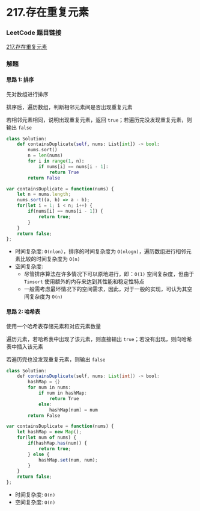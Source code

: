 # 217.存在重复元素

### LeetCode 题目链接

[217.存在重复元素](https://leetcode.cn/problems/contains-duplicate/)

### 解题

#### 思路 1: 排序

先对数组进行排序

排序后，遍历数组，判断相邻元素间是否出现重复元素

若相邻元素相同，说明出现重复元素，返回 `true`；若遍历完没发现重复元素，则输出 `false`

```python
class Solution:
    def containsDuplicate(self, nums: List[int]) -> bool:
        nums.sort()
        n = len(nums)
        for i in range(1, n):
            if nums[i] == nums[i - 1]:
                return True
        return False
```
```js
var containsDuplicate = function(nums) {
    let n = nums.length;
    nums.sort((a, b) => a - b);
    for(let i = 1; i < n; i++) {
        if(nums[i] == nums[i - 1]) {
            return true;
        }
    }
    return false;
};
```
- 时间复杂度: `O(nlon)`，排序的时间复杂度为 `O(nlogn)`，遍历数组进行相邻元素比较的时间复杂度为 `O(n)`
- 空间复杂度: 
  - 尽管排序算法在许多情况下可以原地进行，即：`O(1)` 空间复杂度，但由于 `Timsort` 使用额外的内存来达到其性能和稳定性特点
  - 一般需考虑最坏情况下的空间需求，因此，对于一般的实现，可认为其空间复杂度为 `O(n)`

#### 思路 2: 哈希表

使用一个哈希表存储元素和对应元素数量

遍历元素，若哈希表中出现了该元素，则直接输出 `true`；若没有出现，则向哈希表中插入该元素

若遍历完也没发现重复元素，则输出 `false`

```java
class Solution:
    def containsDuplicate(self, nums: List[int]) -> bool:
        hashMap = {}
        for num in nums:
            if num in hashMap:
                return True
            else:
                hashMap[num] = num
        return False
```
```js
var containsDuplicate = function(nums) {
    let hashMap = new Map();
    for(let num of nums) {
        if(hashMap.has(num)) {
            return true;
        } else {
            hashMap.set(num, num);
        }
    } 
    return false;
};
```
- 时间复杂度: `O(n)`
- 空间复杂度: `O(n)`